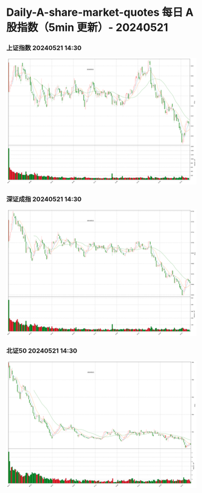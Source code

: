 
# Daily-A-share-market-quotes 每日 A 股指数（5min 更新）- 20240521

### 上证指数 20240521 14:30
![](./fig/2024/5/20240521-sh000001.png)

### 深证成指 20240521 14:30
![](./fig/2024/5/20240521-sz399001.png)

### 北证50 20240521 14:30
![](./fig/2024/5/20240521-bj899050.png)
